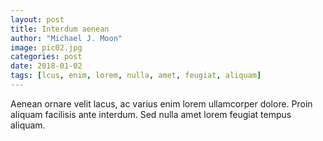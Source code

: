 ```yaml
---
layout: post
title: Interdum aenean
author: "Michael J. Moon"
image: pic02.jpg
categories: post
date: 2018-01-02
tags: [lcus, enim, lorem, nulla, amet, feugiat, aliquam]
---
```

Aenean ornare velit lacus, ac varius enim lorem ullamcorper dolore. Proin aliquam facilisis ante interdum. Sed nulla amet lorem feugiat tempus aliquam.
